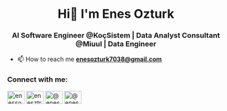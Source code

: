 <h1 align="center">Hi👋 I'm Enes Ozturk</h1>
<h3 align="center">AI Software Engineer @KoçSistem | Data Analyst Consultant @Miuul | Data Engineer</h3>

- 📫 How to reach me **enesozturk7038@gmail.com**

<h3 align="left">Connect with me:</h3>
<p align="left">
<a href="https://linkedin.com/in/enessoztrk" target="blank"><img align="center" src="https://raw.githubusercontent.com/rahuldkjain/github-profile-readme-generator/master/src/images/icons/Social/linked-in-alt.svg" alt="enessoztrk" height="30" width="40" /></a>
<a href="https://kaggle.com/enesztrk" target="blank"><img align="center" src="https://raw.githubusercontent.com/rahuldkjain/github-profile-readme-generator/master/src/images/icons/Social/kaggle.svg" alt="enesztrk" height="30" width="40" /></a>
<a href="https://medium.com/@enessoztrk" target="blank"><img align="center" src="https://raw.githubusercontent.com/rahuldkjain/github-profile-readme-generator/master/src/images/icons/Social/medium.svg" alt="@enessoztrk" height="30" width="40" /></a>
<a href="https://www.youtube.com/channel/UCjI09eB-tJsrsW6ecXV706Q" target="blank"><img align="center" src="https://raw.githubusercontent.com/rahuldkjain/github-profile-readme-generator/master/src/images/icons/Social/youtube.svg" alt="@enessoztrk" height="30" width="40" /></a>
</p>
